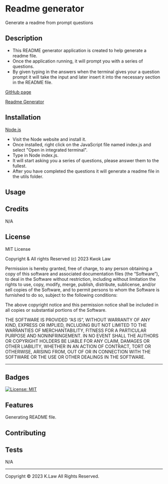 # Readme generator

Generate a readme from prompt questions

## Description

- This README generator application is created to help generate a readme file.
- Once the application running, it will prompt you with a series of questions.
- By given typing in the answers when the terminal gives your a question prompt it will take the input and later insert it into the necessary section in the README file.

[GitHub page](https://github.com/Digita1Panda/readme-generator)

[Readme Generator](https://digita1panda.github.io/readme-generator/)

## Installation

[Node.js](https://nodejs.org/en)

- Visit the Node website and install it.
- Once installed, right click on the JavaScript file named index.js and select "Open in integrated terminal".
- Type in Node index.js.
- It will start asking you a series of questions, please answer them to the fullest.
- After you have completed the questions it will generate a readme file in the utils folder.

## Usage

## Credits

N/A

## License

MIT License

Copyright & All rights Reserved (c) 2023 Kwok Law

Permission is hereby granted, free of charge, to any person obtaining a copy of this software and associated documentation files (the “Software”), to deal in the Software without restriction, including without limitation the rights to use, copy, modify, merge, publish, distribute, sublicense, and/or sell copies of the Software, and to permit persons to whom the Software is furnished to do so, subject to the following conditions:

The above copyright notice and this permission notice shall be included in all copies or substantial portions of the Software.

THE SOFTWARE IS PROVIDED “AS IS”, WITHOUT WARRANTY OF ANY KIND, EXPRESS OR IMPLIED, INCLUDING BUT NOT LIMITED TO THE WARRANTIES OF MERCHANTABILITY, FITNESS FOR A PARTICULAR PURPOSE AND NONINFRINGEMENT. IN NO EVENT SHALL THE AUTHORS OR COPYRIGHT HOLDERS BE LIABLE FOR ANY CLAIM, DAMAGES OR OTHER LIABILITY, WHETHER IN AN ACTION OF CONTRACT, TORT OR OTHERWISE, ARISING FROM, OUT OF OR IN CONNECTION WITH THE SOFTWARE OR THE USE OR OTHER DEALINGS IN THE SOFTWARE.

---

## Badges

[![License: MIT](https://img.shields.io/badge/License-MIT-yellow.svg)](https://opensource.org/licenses/MIT)

## Features

Generating README file.

## Contributing

## Tests

N/A

---

Copyright © 2023 K.Law All Rights Reserved.
